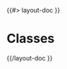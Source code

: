 <!--
/**
 * @name            Classes
 * @namespace       doc.css
 * @type            Markdown
 * @platform        md
 * @status          stable
 * @menu            Documentation / CSS           /doc/css/classes
 *
 * @since           2.0.0
 * @author    Olivier Bossel <olivier.bossel@gmail.com> (https://olivierbossel.com)
 */
-->

{{#> layout-doc }}

# Classes

{{/layout-doc }}
